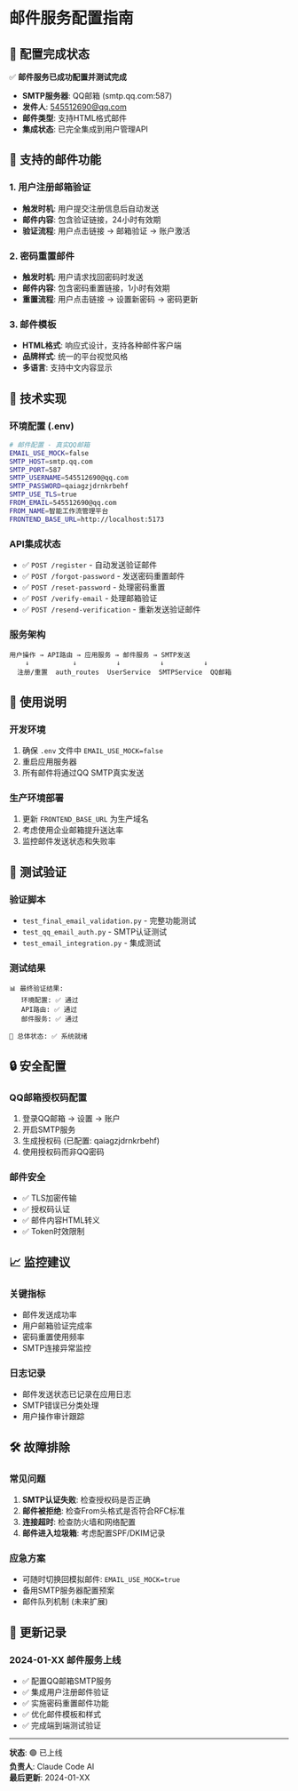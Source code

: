 # 邮件服务配置指南

## 🎉 配置完成状态

✅ **邮件服务已成功配置并测试完成**

- **SMTP服务器**: QQ邮箱 (smtp.qq.com:587)
- **发件人**: 545512690@qq.com  
- **邮件类型**: 支持HTML格式邮件
- **集成状态**: 已完全集成到用户管理API

## 📧 支持的邮件功能

### 1. 用户注册邮箱验证
- **触发时机**: 用户提交注册信息后自动发送
- **邮件内容**: 包含验证链接，24小时有效期
- **验证流程**: 用户点击链接 → 邮箱验证 → 账户激活

### 2. 密码重置邮件  
- **触发时机**: 用户请求找回密码时发送
- **邮件内容**: 包含密码重置链接，1小时有效期
- **重置流程**: 用户点击链接 → 设置新密码 → 密码更新

### 3. 邮件模板
- **HTML格式**: 响应式设计，支持各种邮件客户端
- **品牌样式**: 统一的平台视觉风格
- **多语言**: 支持中文内容显示

## 🔧 技术实现

### 环境配置 (.env)
```bash
# 邮件配置 - 真实QQ邮箱
EMAIL_USE_MOCK=false
SMTP_HOST=smtp.qq.com
SMTP_PORT=587
SMTP_USERNAME=545512690@qq.com
SMTP_PASSWORD=qaiagzjdrnkrbehf
SMTP_USE_TLS=true
FROM_EMAIL=545512690@qq.com
FROM_NAME=智能工作流管理平台
FRONTEND_BASE_URL=http://localhost:5173
```

### API集成状态
- ✅ `POST /register` - 自动发送验证邮件
- ✅ `POST /forgot-password` - 发送密码重置邮件  
- ✅ `POST /reset-password` - 处理密码重置
- ✅ `POST /verify-email` - 处理邮箱验证
- ✅ `POST /resend-verification` - 重新发送验证邮件

### 服务架构
```
用户操作 → API路由 → 应用服务 → 邮件服务 → SMTP发送
    ↓           ↓          ↓          ↓          ↓
  注册/重置  auth_routes  UserService  SMTPService  QQ邮箱
```

## 🚀 使用说明

### 开发环境
1. 确保 `.env` 文件中 `EMAIL_USE_MOCK=false`
2. 重启应用服务器
3. 所有邮件将通过QQ SMTP真实发送

### 生产环境部署
1. 更新 `FRONTEND_BASE_URL` 为生产域名
2. 考虑使用企业邮箱提升送达率
3. 监控邮件发送状态和失败率

## 🧪 测试验证

### 验证脚本
- `test_final_email_validation.py` - 完整功能测试
- `test_qq_email_auth.py` - SMTP认证测试
- `test_email_integration.py` - 集成测试

### 测试结果
```
📊 最终验证结果:
   环境配置: ✅ 通过
   API路由: ✅ 通过  
   邮件服务: ✅ 通过

🎯 总体状态: ✅ 系统就绪
```

## 🔒 安全配置

### QQ邮箱授权码配置
1. 登录QQ邮箱 → 设置 → 账户
2. 开启SMTP服务
3. 生成授权码 (已配置: qaiagzjdrnkrbehf)
4. 使用授权码而非QQ密码

### 邮件安全
- ✅ TLS加密传输
- ✅ 授权码认证
- ✅ 邮件内容HTML转义
- ✅ Token时效限制

## 📈 监控建议

### 关键指标
- 邮件发送成功率
- 用户邮箱验证完成率
- 密码重置使用频率
- SMTP连接异常监控

### 日志记录
- 邮件发送状态已记录在应用日志
- SMTP错误已分类处理
- 用户操作审计跟踪

## 🛠 故障排除

### 常见问题
1. **SMTP认证失败**: 检查授权码是否正确
2. **邮件被拒绝**: 检查From头格式是否符合RFC标准
3. **连接超时**: 检查防火墙和网络配置
4. **邮件进入垃圾箱**: 考虑配置SPF/DKIM记录

### 应急方案
- 可随时切换回模拟邮件: `EMAIL_USE_MOCK=true`
- 备用SMTP服务器配置预案
- 邮件队列机制 (未来扩展)

## 📝 更新记录

### 2024-01-XX 邮件服务上线
- ✅ 配置QQ邮箱SMTP服务
- ✅ 集成用户注册邮件验证
- ✅ 实施密码重置邮件功能
- ✅ 优化邮件模板和样式
- ✅ 完成端到端测试验证

---

**状态**: 🟢 已上线  
**负责人**: Claude Code AI  
**最后更新**: 2024-01-XX